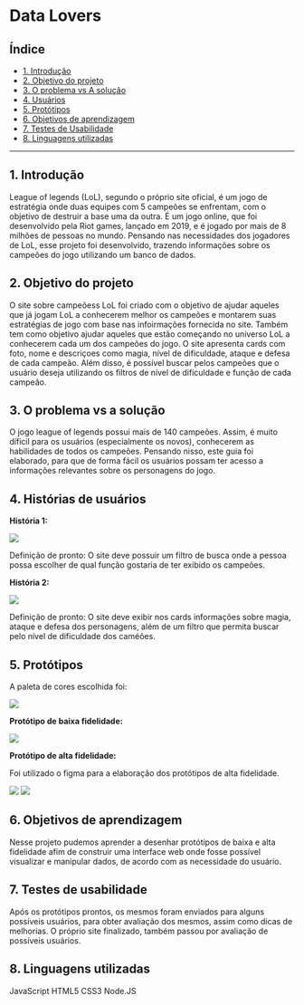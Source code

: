 # Data Lovers

## Índice

* [1. Introdução](#1-introdução)
* [2. Objetivo do projeto](#2-objetivo-do-projeto)
* [3. O problema vs A solução](#3-o-problema-vs-a-solução)
* [4. Usuários](#4-usuários)
* [5. Protótipos](#5-prototipos)
* [6. Objetivos de aprendizagem](#6-objetivos-de-aprendizagem)
* [7. Testes de Usabilidade](#7-testes-de-usabilidade)
* [8. Linguagens utilizadas](#8-linguagens-utilizadas)

***

## 1. Introdução

League of legends (LoL), segundo o próprio site oficial, é um jogo de estratégia onde 
duas equipes com 5 campeões se enfrentam, com o objetivo de destruir a base uma da outra.
É um jogo online, que foi desenvolvido pela Riot games, lançado em 2019, e é jogado por 
mais de 8 milhões de pessoas no mundo.
Pensando nas necessidades dos jogadores de LoL, esse projeto foi desenvolvido, trazendo
informações sobre os campeões do jogo utilizando um banco de dados. 

## 2. Objetivo do projeto

O site sobre campeõess LoL foi criado com o objetivo de ajudar aqueles que já jogam
LoL a conhecerem melhor os campeões e montarem suas estratégias de jogo com base nas
infoirmações fornecida no site. Também tem como objetivo ajudar aqueles que estão 
começando no universo LoL a conhecerem cada um dos campeões do jogo.
O site apresenta cards com foto, nome e descriçoes como magia,
nível de dificuldade, ataque e defesa de cada campeão. Além disso, é possível
buscar pelos campeões que o usuário deseja utilizando os filtros de nível de 
dificuldade e função de cada campeão. 

## 3. O problema vs a solução

O jogo league of legends possui mais de 140 campeões. Assim, é muito díficil para
os usuários (especialmente os novos), conhecerem as habilidades de todos os campeões. 
Pensando nisso, este guia foi elaborado, para que de forma fácil os usuários possam
ter acesso a informações relevantes sobre os personagens do jogo.

## 4. Histórias de usuários

**História 1:**

<img src='historia-1.jpeg'></img>

Definição de pronto: O site deve possuir um filtro de busca onde a pessoa possa escolher
de qual função gostaria de ter exibido os campeões. 

**História 2:**

<img src='historia-2.jpeg'></img>

Definição de pronto: O site deve exibir nos cards informações sobre magia, ataque e defesa
dos personagens, além de um filtro que permita buscar pelo nível de dificuldade dos caméões.


## 5. Protótipos

A paleta de cores escolhida foi:

<img src='paleta.jpeg'></img>

**Protótipo de baixa fidelidade:**

<img src='prototipo-baixa-fidelidade.jpeg'></img>

**Protótipo de alta fidelidade:**

Foi utilizado o figma para a elaboração dos protótipos de alta fidelidade.

<img src='prototipo-desktop.jpeg'></img>
<img src='prototipo-mobile.jpeg'></img>

## 6. Objetivos de aprendizagem

Nesse projeto pudemos aprender a desenhar protótipos de baixa e alta fidelidade 
afim de construir uma interface web onde fosse possível visualizar e manipular dados, de acordo com 
as necessidade do usuário.

## 7. Testes de usabilidade

Após os protótipos prontos, os mesmos foram enviados para alguns possíveis usuários,
para obter avaliação dos mesmos, assim como dicas de melhorias.
O próprio site finalizado, também passou por avaliação de possíveis usuários.

## 8. Linguagens utilizadas

JavaScript HTML5 CSS3 Node.JS
